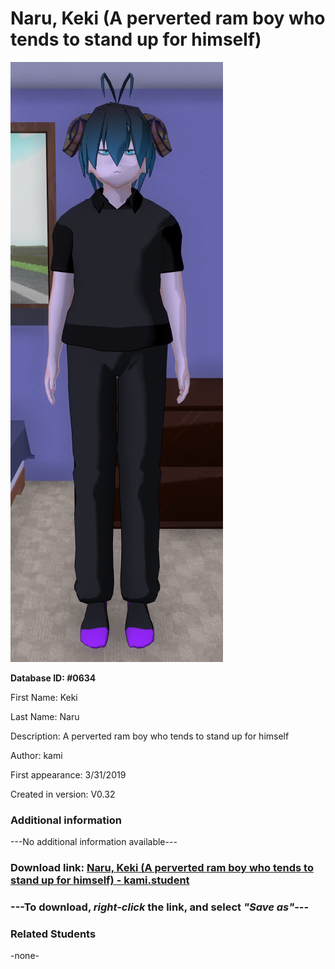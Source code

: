 # Naru, Keki (A perverted ram boy who tends to stand up for himself)

<img src="../../Files/Images/Naru, Keki (A perverted ram boy who tends to stand up for himself).png" title="Naru, Keki (A perverted ram boy who tends to stand up for himself) - kami">

**Database ID: #0634**

First Name: Keki

Last Name: Naru

Description: A perverted ram boy who tends to stand up for himself

Author: kami

First appearance: 3/31/2019

Created in version: V0.32

### Additional information

---No additional information available---

### Download link: <a href="https://raw.githubusercontent.com/Arbiter1223/Daigaku-Gurashi-Custom-Students/master/Files/Student%20Files/Naru%2C%20Keki%20(A%20perverted%20ram%20boy%20who%20tends%20to%20stand%20up%20for%20himself)%20-%20kami.student">Naru, Keki (A perverted ram boy who tends to stand up for himself) - kami.student</a>

### ---**To download, _right-click_ the link, and select _"Save as"_**---

### Related Students

-none-
